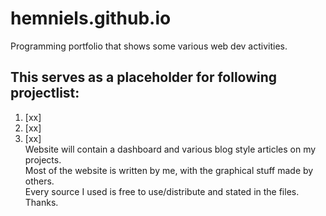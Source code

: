 # hemniels.github.io

Programming portfolio that shows some various web dev activities.  
## This serves as a placeholder for following projectlist:  
1. [xx]  
2. [xx]  
3. [xx]  
Website will contain a dashboard and various blog style articles on my projects.  
Most of the website is written by me, with the graphical stuff made by others.  
Every source I used is free to use/distribute and stated in the files.  
Thanks.  
